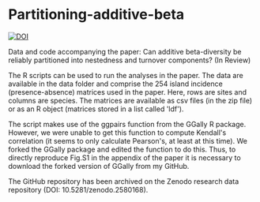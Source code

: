 # Partitioning-additive-beta

[![DOI](https://zenodo.org/badge/167363516.svg)](https://zenodo.org/badge/latestdoi/167363516)

Data and code accompanying the paper: Can additive beta-diversity be reliably partitioned into nestedness and turnover components? (In Review)

The R scripts can be used to run the analyses in the paper. The data are available in the data folder and comprise the 254 island incidence (presence-absence) matrices used in the paper. Here, rows are sites and columns are species. The matrices are available as csv files (in the zip file) or as an R object (matrices stored in a list called 'ldf').

The script makes use of the ggpairs function from the GGally R package. However, we were unable to get this function to compute Kendall's correlation (it seems to only calculate Pearson's, at least at this time). We forked the GGally package and edited the function to do this. Thus, to directly reproduce Fig.S1 in the appendix of the paper it is necessary to download the forked version of GGally from my GitHub. 

The GitHub repository has been archived on the Zenodo research data repository (DOI: 10.5281/zenodo.2580168).
